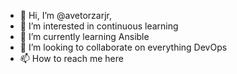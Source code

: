 - 👋 Hi, I’m @avetorzarjr, 
- 👀 I’m interested in continuous learning
- 🌱 I’m currently learning Ansible
- 💞️ I’m looking to collaborate on everything DevOps
- 📫 How to reach me here 

<!---
avetorzarjr/avetorzarjr is a ✨ special ✨ repository because its `README.md` (this file) appears on your GitHub profile.
You can click the Preview link to take a look at your changes.
--->
